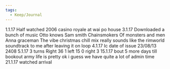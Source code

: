 ```yaml
---
tags:
  - Keep/Journal
---
```


1.1.17
Half watched 2006 casino royale at wai po house
3.1.17
Downloaded a bunch of music
Otto knows
Sam smith
Chainsmokers
Of monsters and men
Anna graceman
The vibe christmas chill mix really sounds like the rimworld soundtrack to me after leaving it on loop
4.1.17
Ic date of issue 23/08/13
2408
5.1.17
3 turns Right 36
1 left 15
0 right 3
15.1.17
bout 5 more days till bookout
army life is pretty ok i guess
we have quite a lot of admin time
21.1.17
watched arrival